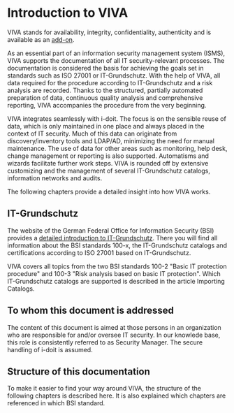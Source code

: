 # Introduction to VIVA

VIVA stands for availability, integrity, confidentiality, authenticity and is available as an [add-on](../index.md).

As an essential part of an information security management system (ISMS), VIVA supports the documentation of all IT security-relevant processes. The documentation is considered the basis for achieving the goals set in standards such as ISO 27001 or IT-Grundschutz. With the help of VIVA, all data required for the procedure according to IT-Grundschutz and a risk analysis are recorded. Thanks to the structured, partially automated preparation of data, continuous quality analysis and comprehensive reporting, VIVA accompanies the procedure from the very beginning.

VIVA integrates seamlessly with i-doit. The focus is on the sensible reuse of data, which is only maintained in one place and always placed in the context of IT security. Much of this data can originate from discovery/inventory tools and LDAP/AD, minimizing the need for manual maintenance. The use of data for other areas such as monitoring, help desk, change management or reporting is also supported. Automatisms and wizards facilitate further work steps. VIVA is rounded off by extensive customizing and the management of several IT-Grundschutz catalogs, information networks and audits.

The following chapters provide a detailed insight into how VIVA works.

IT-Grundschutz
--------------

The website of the German Federal Office for Information Security (BSI) provides a [detailed introduction to IT-Grundschutz](https://www.bsi.bund.de/EN/Home/home_node.html). There you will find all information about the BSI standards 100-x, the IT-Grundschutz catalogs and certifications according to ISO 27001 based on IT-Grundschutz.

VIVA covers all topics from the two BSI standards 100-2 "Basic IT protection procedure" and 100-3 "Risk analysis based on basic IT protection". Which IT-Grundschutz catalogs are supported is described in the article Importing Catalogs.

To whom this document is addressed
----------------------------------

The content of this document is aimed at those persons in an organization who are responsible for and/or oversee IT security. In our knowlede base, this role is consistently referred to as Security Manager. The secure handling of i-doit is assumed.

Structure of this documentation
-------------------------------

To make it easier to find your way around VIVA, the structure of the following chapters is described here. It is also explained which chapters are referenced in which BSI standard.

